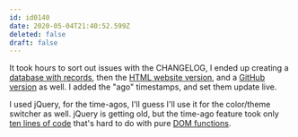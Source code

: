 ```yaml
---
id: id0140
date: 2020-05-04T21:40:52.599Z
deleted: false
draft: false
---
```


It took hours to sort out issues with the CHANGELOG, I ended up creating a [database with records][1], then the [HTML website version][2], and a [GitHub version][3] as well. I added the "ago" timestamps, and set them update live.

I used jQuery, for the time-agos, I'll guess I'll use it for the color/theme switcher as well. jQuery is getting old, but the time-ago feature took only [ten lines of code][4] that's hard to do with pure [DOM functions][5].

[1]: https://github.com/catpea/warrior/tree/master/changelog
[2]: https://catpea.github.io/warrior/changelog.html
[3]: https://github.com/catpea/warrior/blob/master/CHANGELOG.md
[4]: https://github.com/catpea/warrior/blob/master/templates/pico/files/js/changelog-ago.js
[5]: https://developer.mozilla.org/en-US/docs/Learn/JavaScript/Client-side_web_APIs/Manipulating_documents
